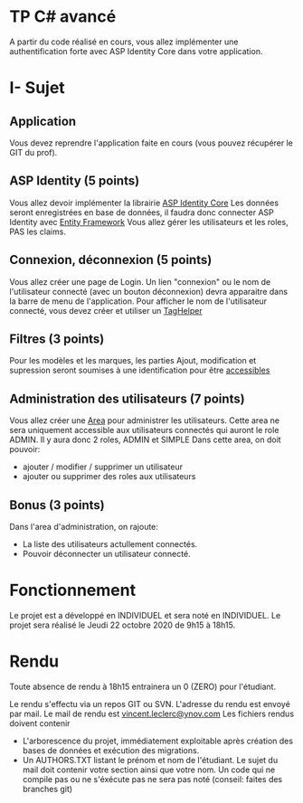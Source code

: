 
# TP C# avancé

A partir du code réalisé en cours, vous allez implémenter une authentification forte avec ASP Identity Core dans votre application.

# I- Sujet

## Application 

Vous devez reprendre l'application faite en cours (vous pouvez récupérer le GIT du prof).

## ASP Identity (5 points)

Vous allez devoir implémenter la librairie [ASP Identity Core](https://docs.microsoft.com/fr-fr/aspnet/core/security/authentication/identity?view=aspnetcore-3.1&tabs=visual-studio)
Les données seront enregistrées en base de données, il faudra donc connecter ASP Identity avec [Entity Framework](https://docs.microsoft.com/fr-fr/aspnet/core/migration/identity?view=aspnetcore-3.1)
Vous allez gérer les utilisateurs et les roles, PAS les claims.

## Connexion, déconnexion (5 points)

Vous allez créer une page de Login.
Un lien "connexion" ou le nom de l'utilisateur connecté (avec un bouton déconnexion) devra apparaitre dans la barre de menu de l'application.
Pour afficher le nom de l'utilisateur connecté, vous devez créer et utiliser un [TagHelper](https://docs.microsoft.com/fr-fr/aspnet/core/mvc/views/tag-helpers/authoring?view=aspnetcore-3.1)

## Filtres (3 points)

Pour les modèles et les marques, les parties Ajout, modification et supression seront soumises à une identification pour être [accessibles](https://docs.microsoft.com/en-us/dotnet/api/microsoft.aspnetcore.authorization.authorizeattribute?view=aspnetcore-3.1)

## Administration des utilisateurs (7 points)

Vous allez créer une [Area](https://docs.microsoft.com/fr-fr/aspnet/core/mvc/controllers/areas?view=aspnetcore-3.1) pour administrer les utilisateurs.
Cette area ne sera uniquement accessible aux utilisateurs connectés qui auront le role ADMIN.
Il y aura donc 2 roles, ADMIN et SIMPLE
Dans cette area, on doit pouvoir:
 - ajouter / modifier / supprimer un utilisateur
 - ajouter ou supprimer des roles aux utilisateurs

## Bonus (3 points)
Dans l'area d'administration, on rajoute:
 - La liste des utilisateurs actullement connectés.
 - Pouvoir déconnecter un utilisateur connecté.

# Fonctionnement

Le projet est a développé en INDIVIDUEL et sera noté en INDIVIDUEL.
Le projet sera réalisé le Jeudi 22 octobre 2020 de 9h15 à 18h15.

# Rendu

Toute absence de rendu à 18h15 entrainera un 0 (ZERO) pour l'étudiant.

Le rendu s'effectu via un repos GIT ou SVN. L'adresse du rendu est envoyé par mail.
Le mail de rendu est vincent.leclerc@ynov.com
Les fichiers rendus doivent contenir
  - L'arborescence du projet, immédiatement exploitable après création des bases de données et exécution des migrations.
  - Un AUTHORS.TXT listant le prénom et nom de l'étudiant.
Le sujet du mail doit contenir votre section ainsi que votre nom.
Un code qui ne compile pas ou ne s'éxécute pas ne sera pas noté (conseil: faites des branches git)
